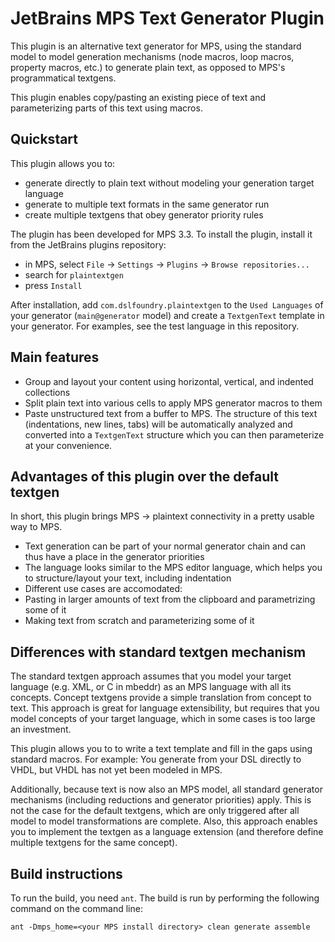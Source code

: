 # JetBrains MPS Text Generator Plugin

This plugin is an alternative text generator for MPS, using the standard model to model generation mechanisms (node macros, loop macros, property macros, etc.) to generate plain text, as opposed to MPS's programmatical textgens.

This plugin enables copy/pasting an existing piece of text and parameterizing parts of this text using macros.

## Quickstart
This plugin allows you to:
* generate directly to plain text without modeling your generation target language
* generate to multiple text formats in the same generator run
* create multiple textgens that obey generator priority rules

The plugin has been developed for MPS 3.3.
To install the plugin, install it from the JetBrains plugins repository:
* in MPS, select `File` -> `Settings` -> `Plugins` -> `Browse repositories...`
* search for `plaintextgen`
* press `Install`

After installation, add `com.dslfoundry.plaintextgen` to the `Used Languages` of your generator (`main@generator` model) and create a `TextgenText` template in your generator.
For examples, see the test language in this repository.

## Main features
* Group and layout your content using horizontal, vertical, and indented collections
* Split plain text into various cells to apply MPS generator macros to them
* Paste unstructured text from a buffer to MPS. The structure of this text (indentations, new lines, tabs) will be automatically analyzed and converted into a `TextgenText` structure which you can then parameterize at your convenience.

## Advantages of this plugin over the default textgen
In short, this plugin brings MPS -> plaintext connectivity in a pretty usable way to MPS.

* Text generation can be part of your normal generator chain and can thus have a place in the generator priorities
* The language looks similar to the MPS editor language, which helps you to structure/layout your text, including indentation
* Different use cases are accomodated:
 * Pasting in larger amounts of text from the clipboard and parametrizing some of it
 * Making text from scratch and parameterizing some of it

## Differences with standard textgen mechanism
The standard textgen approach assumes that you model your target language (e.g. XML, or C in mbeddr) as an MPS language with all its concepts. Concept textgens provide a simple translation from concept to text. This approach is great for language extensibility, but requires that you model concepts of your target language, which in some cases is too large an investment.

This plugin allows you to to write a text template and fill in the gaps using standard macros.
For example: You generate from your DSL directly to VHDL, but VHDL has not yet been modeled in MPS.

Additionally, because text is now also an MPS model, all standard generator mechanisms (including reductions and generator priorities) apply. This is not the case for the default textgens, which are only triggered after all model to model transformations are complete.
Also, this approach enables you to implement the textgen as a language extension (and therefore define multiple textgens for the same concept).

Build instructions
------------------
To run the build, you need `ant`.
The build is run by performing the following command on the command line:
```
ant -Dmps_home=<your MPS install directory> clean generate assemble
```
